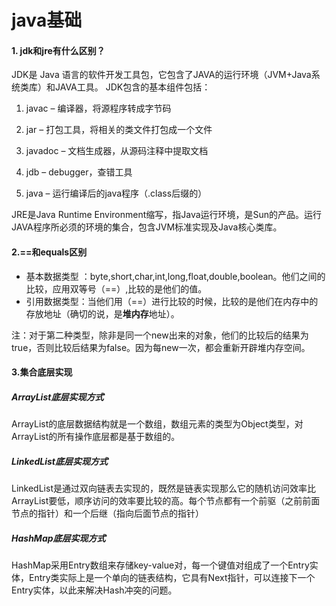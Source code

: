 # java基础

#### 1. jdk和jre有什么区别？

JDK是 Java 语言的软件开发工具包，它包含了JAVA的运行环境（JVM+Java系统类库）和JAVA工具。
JDK包含的基本组件包括：

1. javac – 编译器，将源程序转成字节码

2. jar – 打包工具，将相关的类文件打包成一个文件

3. javadoc – 文档生成器，从源码注释中提取文档

4. jdb – debugger，查错工具

5. java – 运行编译后的java程序（.class后缀的）

JRE是Java Runtime Environment缩写，指Java运行环境，是Sun的产品。运行JAVA程序所必须的环境的集合，包含JVM标准实现及Java核心类库。

#### 2.==和equals区别

- 基本数据类型 ：byte,short,char,int,long,float,double,boolean。他们之间的比较，应用双等号（==）,比较的是他们的值。
- 引用数据类型：当他们用（==）进行比较的时候，比较的是他们在内存中的存放地址（确切的说，是**堆内存**地址）。

注：对于第二种类型，除非是同一个new出来的对象，他们的比较后的结果为true，否则比较后结果为false。因为每new一次，都会重新开辟堆内存空间。

#### 3.集合底层实现

##### **ArrayList底层实现方式**

ArrayList的底层数据结构就是一个数组，数组元素的类型为Object类型，对ArrayList的所有操作底层都是基于数组的。

##### **LinkedList底层实现方式**

LinkedList是通过双向链表去实现的，既然是链表实现那么它的随机访问效率比ArrayList要低，顺序访问的效率要比较的高。每个节点都有一个前驱（之前前面节点的指针）和一个后继（指向后面节点的指针）

##### **HashMap底层实现方式**

HashMap采用Entry数组来存储key-value对，每一个键值对组成了一个Entry实体，Entry类实际上是一个单向的链表结构，它具有Next指针，可以连接下一个Entry实体，以此来解决Hash冲突的问题。

